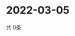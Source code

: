 # 2022-03-05
  共 0条

  <!-- BEGIN -->
  <!-- 最后更新时间Sat Mar 05 2022 03:04:52 GMT+0000 (Coordinated Universal Time) -->
  
  <!-- END -->
  
  